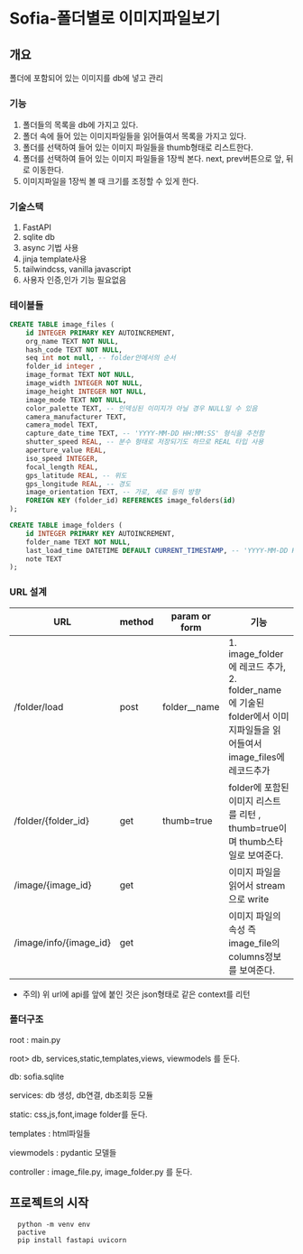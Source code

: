 # Sofia-폴더별로 이미지파일보기

## 개요

폴더에 포함되어 있는 이미지를 db에 넣고 관리

### 기능

1. 폴더들의 목록을 db에 가지고 있다.
2. 폴더 속에 들어 있는 이미지파일들을 읽어들여서 목록을 가지고 있다.
3. 폴더를 선택하여 들어 있는 이미지 파일들을 thumb형태로 리스트한다.
4. 폴더를 선택하여 들어 있는 이미지 파일들을 1장씩 본다. next, prev버튼으로 앞, 뒤로 이동한다.
5. 이미지파일을 1장씩 볼 때 크기를 조정할 수 있게 한다.

### 기술스택

1. FastAPI
2. sqlite db
3. async 기법 사용
4. jinja template사용
5. tailwindcss, vanilla javascript
6. 사용자 인증,인가 기능 필요없음

### 테이블들

```sql
CREATE TABLE image_files (
    id INTEGER PRIMARY KEY AUTOINCREMENT,
    org_name TEXT NOT NULL,
    hash_code TEXT NOT NULL,
    seq int not null, -- folder안에서의 순서
    folder_id integer , 
    image_format TEXT NOT NULL,
    image_width INTEGER NOT NULL,
    image_height INTEGER NOT NULL,
    image_mode TEXT NOT NULL,
    color_palette TEXT, -- 인덱싱된 이미지가 아닐 경우 NULL일 수 있음
    camera_manufacturer TEXT,
    camera_model TEXT,
    capture_date_time TEXT, -- 'YYYY-MM-DD HH:MM:SS' 형식을 추천함
    shutter_speed REAL, -- 분수 형태로 저장되기도 하므로 REAL 타입 사용
    aperture_value REAL,
    iso_speed INTEGER,
    focal_length REAL,
    gps_latitude REAL, -- 위도
    gps_longitude REAL, -- 경도
    image_orientation TEXT, -- 가로, 세로 등의 방향
    FOREIGN KEY (folder_id) REFERENCES image_folders(id)
);

CREATE TABLE image_folders (
    id INTEGER PRIMARY KEY AUTOINCREMENT,
    folder_name TEXT NOT NULL,
    last_load_time DATETIME DEFAULT CURRENT_TIMESTAMP, -- 'YYYY-MM-DD HH:MM:SS' 형식을 추천함
    note TEXT
);
```

### URL 설계

| URL | method | param or form | 기능 |
| --- | --- | --- | --- |
| /folder/load | post | folder__name | 1. image_folder에 레코드 추가, 2. folder_name에 기술된 folder에서 이미지파일들을 읽어들여서 image_files에 레코드추가 |
| /folder/{folder_id} | get | thumb=true | folder에 포함된 이미지 리스트를 리턴 , thumb=true이며 thumb스타일로 보여준다. |
| /image/{image_id} | get |  | 이미지 파일을 읽어서 stream으로 write |
| /image/info/{image_id} | get |  | 이미지 파일의 속성 즉 image_file의 columns정보를 보여준다. |

- 주의) 위 url에  api를 앞에 붙인 것은 json형태로 같은 context를 리턴

### 폴더구조

root : main.py

root> db, services,static,templates,views, viewmodels 를 둔다.

db: sofia.sqlite

services: db 생성, db연결, db조회등 모듈

static: css,js,font,image folder를 둔다.

templates : html파일들

viewmodels :  pydantic 모델들

controller : image_file.py, image_folder.py 를 둔다.

## 프로젝트의 시작

```
  python -m venv env
  pactive
  pip install fastapi uvicorn
```
